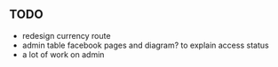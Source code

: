 ## TODO

- redesign currency route
- admin table facebook pages and diagram? to explain access status
- a lot of work on admin
